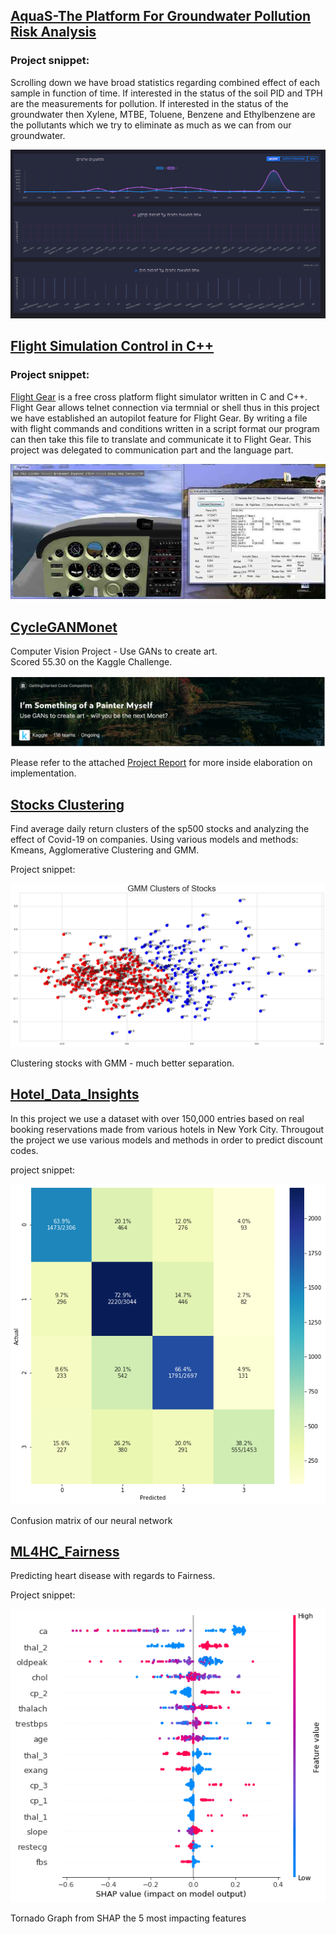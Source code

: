 ## [AquaS-The Platform For Groundwater Pollution Risk Analysis](https://github.com/SDIdo/AquaS)

### Project snippet:

Scrolling down we have broad statistics regarding combined effect of each sample in function of time. If interested in the status of the soil PID and TPH are the measurements for pollution.
If interested in the status of the groundwater then Xylene, MTBE, Toluene, Benzene and Ethylbenzene are the pollutants which we try to eliminate as much as we can from our groundwater. 

<img src="images/stats2.png">

## [Flight Simulation Control in C++](https://github.com/SDIdo/FlightSimulation)

### Project snippet:

<a href="https://www.flightgear.org/">Flight Gear</a> is a free cross platform flight simulator written in C and C++.
Flight Gear allows telnet connection via termnial or shell thus
in this project we have established an autopilot feature for Flight Gear.
By writing a file with flight commands and conditions written in a script format 
our program can then take this file to translate and communicate it to Flight Gear.
This project was delegated to communication part and the language part.

<img src="images/cesna3.png">

## [CycleGANMonet](https://github.com/SDIdo/CycleGANMonet)
Computer Vision Project - Use GANs to create art. <br>Scored 55.30 on the Kaggle Challenge.

<a href="https://www.kaggle.com/c/gan-getting-started"><img src="images/monet.png"></a>

Please refer to the attached [Project Report](https://github.com/SDIdo/CycleGANMonet/blob/main/Project%20Report.pdf) for more inside elaboration on implementation.

## [Stocks Clustering](https://github.com/SDIdo/StocksClustering)

Find average daily return clusters of the sp500 stocks and analyzing the effect of Covid-19
on companies. Using various models and methods: Kmeans, Agglomerative Clustering and GMM.

Project snippet:

![](images/GMM_on_stocks.png)

Clustering stocks with GMM - much better separation.
 
 
 
## [Hotel_Data_Insights](https://github.com/SDIdo/Hotel_Data_Insights)

In this project we use a dataset with over 150,000 entries based on real booking reservations made from various hotels in New York City. Througout the project we use various models and methods in order to predict discount codes.

project snippet:

![](images/four_classes_cm.png)

Confusion matrix of our neural network
 
  
  
## [ML4HC_Fairness](https://github.com/SDIdo/ML4HC_Fairness)

Predicting heart disease with regards to Fairness.

Project snippet:

![](images/shaply5most.png)

Tornado Graph from SHAP the 5 most impacting features
 
